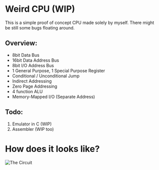 # Weird CPU (WIP)

This is a simple proof of concept CPU made solely by myself.
There might be still some bugs floating around.

## Overview:

* 8bit Data Bus
* 16bit Data Address Bus
* 8bit I/O Address Bus
* 1 General Purpose, 1 Special Purpose Register
* Conditional / Unconditional Jump
* Indirect Addressing
* Zero Page Addressing
* 4 function ALU
* Memory-Mapped I/O (Separate Address)

## Todo:

1. Emulator in C (WIP)
2. Assembler (WIP too)

# How does it looks like?

![The Circuit](https://github.com/NeoChen1024/Weird_CPU/raw/trunk/c.png)
